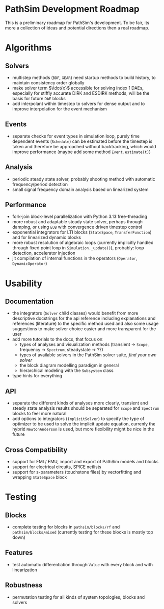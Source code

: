 # PathSim Development Roadmap

This is a preliminary roadmap for PathSim's development. To be fair, its more a collection of ideas and potential directions then a real roadmap. 


# Algorithms

## Solvers

- multistep methods (`BDF`, `GEAR`) need startup methods to build history, to maintain consistency order globally
- make solver term $\\dot{x}$ accessible for solving index 1 DAEs, especially for stiffly accurate DIRK and ESDIRK methods, will be the basis for future `DAE` blocks
- add interpolant within timestep to solvers for dense output and to improve interpolation for the event mechanism 

## Events

- separate checks for event types in simulation loop, purely time dependent events (`Schedule`) can be estimated before the timestep is taken and therefore be approached without backtracking, which would improve performance (maybe add some method `Event.estimate(t)`)

## Analysis

- periodic steady state solver, probably shooting method with automatic frequency/period detection
- small signal frequency domain analysis based on linearized system

## Performance

- fork-join block-level parallelization with Python 3.13 free-threading
- more robust and adaptable steady state solver, perhaps through damping, or using `EUB` with convergence driven timestep control
- exponential integrators for LTI blocks (`StateSpace`, `TransferFunction`) and for linearized dynamic blocks
- more robust resolution of algebraic loops (currently implicitly handled through fixed point loop in `Simulation._update()`), probably: loop detection, accelerator injection
- jit compilation of internal functions in the operators (`Operator`, `DynamicOperator`)


# Usability

## Documentation

- the integrators (`Solver` child classes) would benefit from more descriptive docstrings for the api reference including explanations and references (literature) to the specific method used and also some usage suggestions to make solver choice easier and more transparent for the user
- add more tutorials to the docs, that focus on:
	- types of analyses and visualization methods (transient -> `Scope`, frequency -> `Spectrum`, steadystate -> ??)
	- types of available solvers in the PathSim solver suite, *find your own solver*
	- the block diagram modelling paradigm in general
	- hierarchical modeling with the `Subsystem` class
- type hints for everything

## API

- separate the different kinds of analyses more clearly, transient and steady state analysis results should be separated for `Scope` and `Spectrum` blocks to feel more natural
- add options to integrators (`ImplicitSolver`) to specify the type of optimizer to be used to solve the implicit update equation, currenly the hybrid `NewtonAnderson` is used, but more flexibility might be nice in the future

## Cross Compatibility

- support for FMI / FMU, import and export of PathSim models and blocks 
- support for electrical circuits, SPICE netlists 
- support for s-parameters (touchstone files) by vectorfitting and wrapping `StateSpace` block


# Testing

## Blocks
- complete testing for blocks in `pathsim/blocks/rf` and `pathsim/blocks/mixed` (currently testing for these blocks is mostly top down)

## Features
- test automatic differentiation through `Value` with every block and with linearization

## Robustness
- permutation testing for all kinds of system topologies, blocks and solvers

